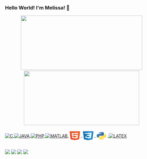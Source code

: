 ### Hello World! I'm Melissa! 👋


<div align="center">
  <a href="https://github.com/MelissaMirandaMM">
  <img height="180em" width="400em" src="https://github-readme-stats.vercel.app/api?username=MelissaMirandaMM&show_icons=true&theme=panda&include_all_commits=true&count_private=true"/>
  <img height="180em" width="380em" src="https://github-readme-stats.vercel.app/api/top-langs/?username=MelissaMirandaMM&layout=compact&langs_count=7&theme=panda"/>
</div>

<div style="display: inline_block"><br>
  <img align="center" alt="C" height="30" width="40" src="https://cdn.jsdelivr.net/gh/devicons/devicon/icons/c/c-original.svg">
  <img align="center" alt="JAVA" height="30" width="40" src="https://cdn.jsdelivr.net/gh/devicons/devicon/icons/java/java-original.svg">
  <img align="center" alt="PHP" height="30" width="40" src="https://cdn.jsdelivr.net/gh/devicons/devicon/icons/php/php-original.svg">
  <img align="center" alt="MATLAB" height="30" width="40" src="https://cdn.jsdelivr.net/gh/devicons/devicon/icons/matlab/matlab-original.svg">
  <img align="center" alt="HTML" height="30" width="40" src="https://raw.githubusercontent.com/devicons/devicon/master/icons/html5/html5-original.svg">
  <img align="center" alt="CSS" height="30" width="40" src="https://raw.githubusercontent.com/devicons/devicon/master/icons/css3/css3-original.svg">
  <img align="center" alt="Python" height="30" width="40" src="https://raw.githubusercontent.com/devicons/devicon/master/icons/python/python-original.svg">
  <img align="center" alt="LATEX" height="30" width="40" src="https://cdn.jsdelivr.net/gh/devicons/devicon/icons/latex/latex-original.svg">
</div>

##

<div> 
  <a href="https://www.youtube.com/channel/UCHWJoVmgtXxobyREIfDJGCA" target="_blank"><img src="https://img.shields.io/badge/YouTube-FF0000?style=for-the-badge&logo=youtube&logoColor=white" target="_blank"></a>
  <a href="https://www.instagram.com/melissamiranda.m/" target="_blank"><img src="https://img.shields.io/badge/-Instagram-%23E4405F?style=for-the-badge&logo=instagram&logoColor=white" target="_blank"></a>
  <a href = "mailto:melissa.souza@aluno.ufop.edu.br"><img src="https://img.shields.io/badge/-Gmail-%23333?style=for-the-badge&logo=gmail&logoColor=white" target="_blank"></a>
  <a href="https://www.linkedin.com/in/melissa-miranda-3288a8101" target="_blank"><img src="https://img.shields.io/badge/-LinkedIn-%230077B5?style=for-the-badge&logo=linkedin&logoColor=white" target="_blank"></a> 
</div>

